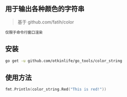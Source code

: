 ## 用于输出各种颜色的字符串

> 基于 github.com/fatih/color

`仅限于命令行窗口渲染`

## 安装
```bash
go get -u github.com/otkinlife/go_tools/color_string
```

## 使用方法
```go
fmt.Println(color_string.Red("This is red!"))
```